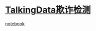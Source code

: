 # [TalkingData欺诈检测](https://www.kaggle.com/c/talkingdata-adtracking-fraud-detection)

[notebook](https://www.kaggle.com/holoong9291/eda-fe-for-talkingdata-farud-detection)
